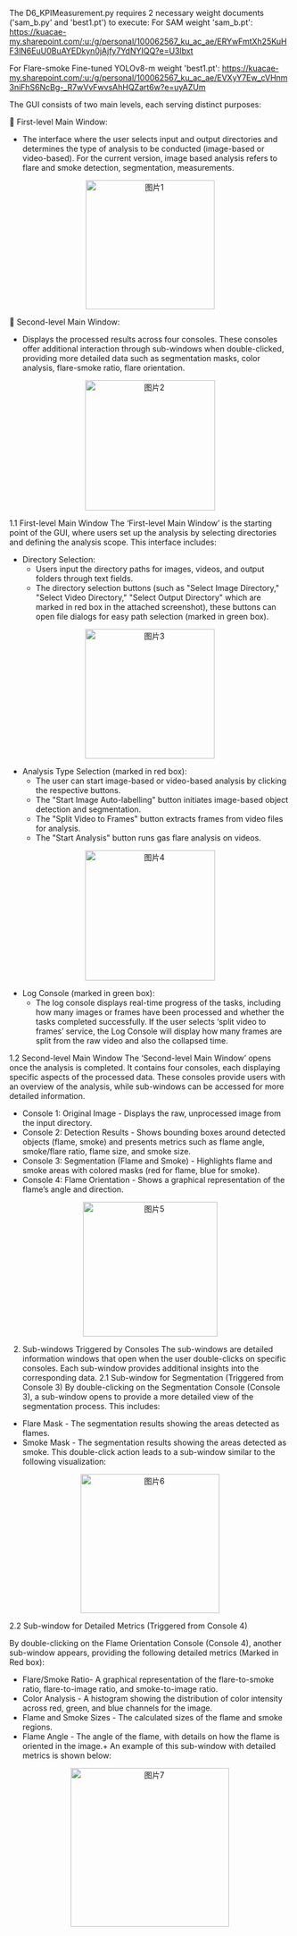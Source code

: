 The D6_KPIMeasurement.py requires 2 necessary weight documents ('sam_b.py' and 'best1.pt') to execute:
For SAM weight 'sam_b.pt': https://kuacae-my.sharepoint.com/:u:/g/personal/100062567_ku_ac_ae/ERYwFmtXh25KuHF3lN6EuU0BuAYEDkyn0jAjfy7YdNYIQQ?e=U3lbxt  

For Flare-smoke Fine-tuned YOLOv8-m weight 'best1.pt': https://kuacae-my.sharepoint.com/:u:/g/personal/100062567_ku_ac_ae/EVXyY7Ew_cVHnm3niFhS6NcBg-_R7wVvFwvsAhHQZart6w?e=uyAZUm


The GUI consists of two main levels, each serving distinct purposes:  

	First-level Main Window: 
   - The interface where the user selects input and output directories and determines the type of analysis to be conducted (image-based or video-based). For the current version, image based analysis refers to flare and smoke detection, segmentation, measurements.
<p align="center">
   <img width="231" alt="图片1" src="https://github.com/user-attachments/assets/56bcc487-3e60-439e-afdb-bc818ed984f6">
</p>



	Second-level Main Window: 
   - Displays the processed results across four consoles. These consoles offer additional interaction through sub-windows when double-clicked, providing more detailed data such as segmentation masks, color analysis, flare-smoke ratio, flare orientation.
<p align="center">
   <img width="233" alt="图片2" src="https://github.com/user-attachments/assets/0cb9dfc6-5acc-43d0-a553-673a5f425861">
</p>


1.1 First-level Main Window
The ‘First-level Main Window’ is the starting point of the GUI, where users set up the analysis by selecting directories and defining the analysis scope. This interface includes:
- Directory Selection:
  - Users input the directory paths for images, videos, and output folders through text fields.
  - The directory selection buttons (such as "Select Image Directory," "Select Video Directory," "Select Output Directory" which are marked in red box in the attached screenshot), these buttons can open file dialogs for easy path selection (marked in green box).

<p align="center">
   <img width="232" alt="图片3" src="https://github.com/user-attachments/assets/f90a2747-3254-483a-b900-e49c1768e2ba">
</p>
 

- Analysis Type Selection (marked in red box):
  - The user can start image-based or video-based analysis by clicking the respective buttons. 
  - The "Start Image Auto-labelling" button initiates image-based object detection and segmentation.
  - The "Split Video to Frames" button extracts frames from video files for analysis.
  - The "Start Analysis" button runs gas flare analysis on videos.
 
<p align="center">
    <img width="233" alt="图片4" src="https://github.com/user-attachments/assets/b312e3a5-22a4-4f40-a531-9484204aa81a">
</p>


- Log Console (marked in green box):
  - The log console displays real-time progress of the tasks, including how many images or frames have been processed and whether the tasks completed successfully. If the user selects ‘split video to frames’ service, the Log Console will display how many frames are split from the raw video and also the collapsed time.

1.2 Second-level Main Window
The ‘Second-level Main Window’ opens once the analysis is completed. It contains four consoles, each displaying specific aspects of the processed data. These consoles provide users with an overview of the analysis, while sub-windows can be accessed for more detailed information.
- Console 1: Original Image - Displays the raw, unprocessed image from the input directory.
- Console 2: Detection Results - Shows bounding boxes around detected objects (flame, smoke) and presents metrics such as flame angle, smoke/flare ratio, flame size, and smoke size.
- Console 3: Segmentation (Flame and Smoke) - Highlights flame and smoke areas with colored masks (red for flame, blue for smoke).
- Console 4: Flame Orientation - Shows a graphical representation of the flame’s angle and direction.

 
<p align="center">
     <img width="241" alt="图片5" src="https://github.com/user-attachments/assets/76d22fec-1fbf-4a08-a8e0-5fa4e6274d6b">
</p>



2. Sub-windows Triggered by Consoles
The sub-windows are detailed information windows that open when the user double-clicks on specific consoles. Each sub-window provides additional insights into the corresponding data.
2.1	Sub-window for Segmentation (Triggered from Console 3)
By double-clicking on the Segmentation Console (Console 3), a sub-window opens to provide a more detailed view of the segmentation process. This includes:

- Flare Mask - The segmentation results showing the areas detected as flames.
- Smoke Mask - The segmentation results showing the areas detected as smoke.
This double-click action leads to a sub-window similar to the following visualization:
 
<p align="center">
    <img width="249" alt="图片6" src="https://github.com/user-attachments/assets/85645d78-972c-406e-856a-f988061ae04a">
</p>

2.2	Sub-window for Detailed Metrics (Triggered from Console 4)

By double-clicking on the Flame Orientation Console (Console 4), another sub-window appears, providing the following detailed metrics (Marked in Red box):

- Flare/Smoke Ratio- A graphical representation of the flare-to-smoke ratio, flare-to-image ratio, and smoke-to-image ratio.
- Color Analysis - A histogram showing the distribution of color intensity across red, green, and blue channels for the image.
- Flame and Smoke Sizes - The calculated sizes of the flame and smoke regions.
- Flame Angle - The angle of the flame, with details on how the flame is oriented in the image.+
An example of this sub-window with detailed metrics is shown below:
 <p align="center">
    <img width="284" alt="图片7" src="https://github.com/user-attachments/assets/4550d102-60bd-41c7-aca4-91ada277847f">
</p>



